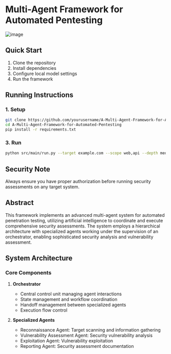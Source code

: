 # Multi-Agent Framework for Automated Pentesting

![image](https://github.com/user-attachments/assets/bdf57f28-b3a9-48c4-804f-926f73cb6708)

## Quick Start

1. Clone the repository
2. Install dependencies
3. Configure local model settings
4. Run the framework

## Running Instructions

### 1. Setup
```bash
git clone https://github.com/yourusername/A-Multi-Agent-Framework-for-Automated-Pentesting.git
cd A-Multi-Agent-Framework-for-Automated-Pentesting
pip install -r requirements.txt
```


### 3. Run
```bash
python src/main/run.py --target example.com --scope web,api --depth medium --model local
```

## Security Note
Always ensure you have proper authorization before running security assessments on any target system.

## Abstract

This framework implements an advanced multi-agent system for automated penetration testing, utilizing artificial intelligence to coordinate and execute comprehensive security assessments. The system employs a hierarchical architecture with specialized agents working under the supervision of an orchestrator, enabling sophisticated security analysis and vulnerability assessment.

## System Architecture

### Core Components

1. **Orchestrator**
   - Central control unit managing agent interactions
   - State management and workflow coordination
   - Handoff management between specialized agents
   - Execution flow control

2. **Specialized Agents**
   - Reconnaissance Agent: Target scanning and information gathering
   - Vulnerability Assessment Agent: Security vulnerability analysis
   - Exploitation Agent: Vulnerability exploitation
   - Reporting Agent: Security assessment documentation






